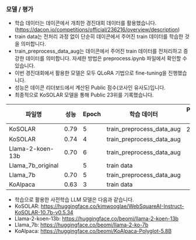 ### 모델 / 평가

* 학습 데이터는 데이콘에서 개최한 경진대회 데이터를 활용했습니다. (https://dacon.io/competitions/official/236216/overview/description)
* train data는 전처리 과정 없이 단순히 데이콘에서 주어진 train 데이터를 학습한 것을 의미합니다.
* train_preprocess_data_aug는 데이콘에서 주어진 train 데이터를 전처리하고 증강한 데이터를 의미합니다. 자세한 방법은 preprocess.ipynb 파일에서 확인할 수 있습니다.
* 이번 경진대회에서 활용한 모델은 모두 QLoRA 기법으로 fine-tuning을 진행했습니다.
* 성능은 데이콘 리더보드에서 계산된 Public 점수(코사인 유사도)입니다.
* 최종적으로 KoSOLAR 모델을 통해 Public 23위를 기록했습니다.

|파일명|성능|Epoch|학습 데이터|Public 순위|
|------|---|-----|----------|-----------|
|KoSOLAR|0.79|5|train_preprocess_data_aug|23위|
|KoSOLAR|0.74|4|train_preprocess_data_aug||
|Llama-2-koen-13b|0.70|6|train_preprocess_data_aug||
|Llama_7b_original| |5|train data||
|Llama_7b|0.70|5|train_preprocess_data_aug||
|KoAlpaca|0.63|3|train data||

* 학습으로 활용한 사전학습 LLM 모델은 다음과 같습니다.
* KoSOLAR: https://huggingface.co/kimwooglae/WebSquareAI-Instruct-KoSOLAR-10.7b-v0.5.34
* Llama-2-koen-13b: https://huggingface.co/beomi/llama-2-koen-13b
* Llama_7b: https://huggingface.co/beomi/llama-2-ko-7b
* KoAlpaca: https://huggingface.co/beomi/KoAlpaca-Polyglot-5.8B